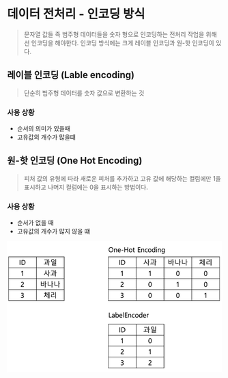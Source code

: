 # 데이터 전처리 - 인코딩 방식
> 문자열 값들 즉 범주형 데이터들을 숫자 형으로 인코딩하는 전처리 작업을 위해선 인코딩을 해야한다. 인코딩 방식에는 크게 레이블 인코딩과 원-핫 인코딩이 있다.

## 레이블 인코딩 (Lable encoding)
> 단순히 범주형 데이터를 숫자 값으로 변환하는 것

### 사용 상황
- 순서의 의미가 있을때
- 고유값의 개수가 많을떄

## 원-핫 인코딩 (One Hot Encoding)
> 피처 값의 유형에 따라 새로운 피처를 추가하고 고유 값에 해당하는 컬럼에만 1을 표시하고 나머지 컬럼에는 0을 표시하는 방법이다.

### 사용 상황
- 순서가 없을 때
- 고유값의 개수가 많지 않을 떄

![encoding-methods](../../../images/encoding-methods.png "encoding-methods")
